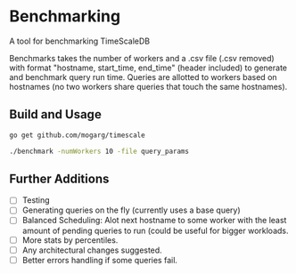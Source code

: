 # Benchmarking

A tool for benchmarking TimeScaleDB

Benchmarks takes the number of workers and a .csv file (.csv removed) with format "hostname, start_time, end_time" (header included) to generate and benchmark query run time. Queries are allotted to workers based on hostnames (no two workers share queries that touch the same hostnames).

## Build and Usage

```bash
go get github.com/mogarg/timescale

./benchmark -numWorkers 10 -file query_params
```

## Further Additions

- [ ] Testing
- [ ] Generating queries on the fly (currently uses a base query)
- [ ] Balanced Scheduling: Alot next hostname to some worker with the least amount of pending queries to run (could be useful for bigger workloads.
- [ ] More stats by percentiles.
- [ ] Any architectural changes suggested.
- [ ] Better errors handling if some queries fail.
